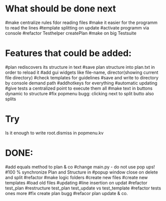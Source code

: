 # What should be done next
#make centralize rules fdor reading files
#make it easier for the programm to read the lines
#template splitting on update
#activate programm via console
#refactor Testhelper createPlan
#make on big Testsuite

# Features that could be added:
#plan rediscovers its structure in text
#save plan structure into plan.txt in order to reload it
#add gui widgets like file-name, director(showing current file directory)
#check templates for guidelines
#save and write to directory by console demand path
#addhotkeys for everything
#automatic updating
#give tests a centralized point to execute them all
#make text in buttons dynamic to structure
#fix popmenu bugg: clicking next to split butto also splits

# Try
Is it enough to write root.dismiss in popmenu.kv


# DONE:
#add equals method to plan & co
#change main.py - do not use pop ups!
#100 % synchronize Plan and Structure in 
#popup window close on delete and split
#refactor
#make logic folders
#create new files
#create new templates
#load old files
#updating
#line insertion on updat
#refactor test_plan
#restructure test_plan test_update vs test_template
#refactor tests ones more
#fix create plan bugg
#refacor plan update & co. 